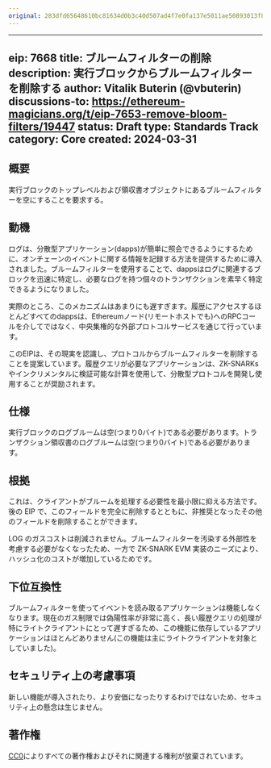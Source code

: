 ```yaml
---
original: 283dfd65648610bc81634d0b3c40d507ad4f7e0fa137e5011ae50893013f8fc7
---
```


---
eip: 7668
title: ブルームフィルターの削除
description: 実行ブロックからブルームフィルターを削除する
author: Vitalik Buterin (@vbuterin)
discussions-to: https://ethereum-magicians.org/t/eip-7653-remove-bloom-filters/19447
status: Draft
type: Standards Track
category: Core
created: 2024-03-31
---

## 概要

実行ブロックのトップレベルおよび領収書オブジェクトにあるブルームフィルターを空にすることを要求する。

## 動機

ログは、分散型アプリケーション(dapps)が簡単に照会できるようにするために、オンチェーンのイベントに関する情報を記録する方法を提供するために導入されました。ブルームフィルターを使用することで、dappsはログに関連するブロックを迅速に特定し、必要なログを持つ個々のトランザクションを素早く特定できるようになりました。

実際のところ、このメカニズムはあまりにも遅すぎます。履歴にアクセスするほとんどすべてのdappsは、Ethereumノード(リモートホストでも)へのRPCコールを介してではなく、中央集権的な外部プロトコルサービスを通じて行っています。

このEIPは、その現実を認識し、プロトコルからブルームフィルターを削除することを提案しています。履歴クエリが必要なアプリケーションは、ZK-SNARKsやインクリメンタルに検証可能な計算を使用して、分散型プロトコルを開発し使用することが奨励されます。

## 仕様

実行ブロックのログブルームは空(つまり0バイト)である必要があります。トランザクション領収書のログブルームは空(つまり0バイト)である必要があります。

## 根拠

これは、クライアントがブルームを処理する必要性を最小限に抑える方法です。後の EIP で、このフィールドを完全に削除するとともに、非推奨となったその他のフィールドを削除することができます。

LOG のガスコストは削減されません。ブルームフィルターを汚染する外部性を考慮する必要がなくなったため、一方で ZK-SNARK EVM 実装のニーズにより、ハッシュ化のコストが増加しているためです。

## 下位互換性

ブルームフィルターを使ってイベントを読み取るアプリケーションは機能しなくなります。現在のガス制限では偽陽性率が非常に高く、長い履歴クエリの処理が特にライトクライアントにとって遅すぎるため、この機能に依存しているアプリケーションはほとんどありません(この機能は主にライトクライアントを対象としていました)。

## セキュリティ上の考慮事項

新しい機能が導入されたり、より安価になったりするわけではないため、セキュリティ上の懸念は生じません。

## 著作権

[CC0](../LICENSE.md)によりすべての著作権およびそれに関連する権利が放棄されています。